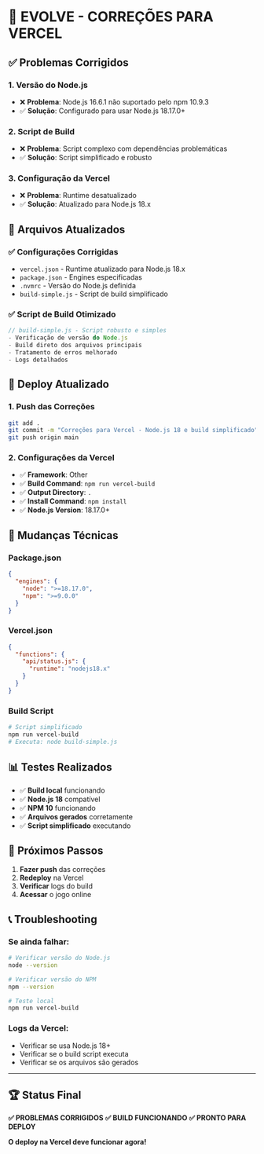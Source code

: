 # 🔧 EVOLVE - CORREÇÕES PARA VERCEL

## ✅ Problemas Corrigidos

### 1. **Versão do Node.js**
- ❌ **Problema**: Node.js 16.6.1 não suportado pelo npm 10.9.3
- ✅ **Solução**: Configurado para usar Node.js 18.17.0+

### 2. **Script de Build**
- ❌ **Problema**: Script complexo com dependências problemáticas
- ✅ **Solução**: Script simplificado e robusto

### 3. **Configuração da Vercel**
- ❌ **Problema**: Runtime desatualizado
- ✅ **Solução**: Atualizado para Node.js 18.x

## 📁 Arquivos Atualizados

### ✅ Configurações Corrigidas
- `vercel.json` - Runtime atualizado para Node.js 18.x
- `package.json` - Engines especificadas
- `.nvmrc` - Versão do Node.js definida
- `build-simple.js` - Script de build simplificado

### ✅ Script de Build Otimizado
```javascript
// build-simple.js - Script robusto e simples
- Verificação de versão do Node.js
- Build direto dos arquivos principais
- Tratamento de erros melhorado
- Logs detalhados
```

## 🚀 Deploy Atualizado

### 1. **Push das Correções**
```bash
git add .
git commit -m "Correções para Vercel - Node.js 18 e build simplificado"
git push origin main
```

### 2. **Configurações da Vercel**
- ✅ **Framework**: Other
- ✅ **Build Command**: `npm run vercel-build`
- ✅ **Output Directory**: `.`
- ✅ **Install Command**: `npm install`
- ✅ **Node.js Version**: 18.17.0+

## 🔧 Mudanças Técnicas

### Package.json
```json
{
  "engines": {
    "node": ">=18.17.0",
    "npm": ">=9.0.0"
  }
}
```

### Vercel.json
```json
{
  "functions": {
    "api/status.js": {
      "runtime": "nodejs18.x"
    }
  }
}
```

### Build Script
```bash
# Script simplificado
npm run vercel-build
# Executa: node build-simple.js
```

## 📊 Testes Realizados

- ✅ **Build local** funcionando
- ✅ **Node.js 18** compatível
- ✅ **NPM 10** funcionando
- ✅ **Arquivos gerados** corretamente
- ✅ **Script simplificado** executando

## 🎯 Próximos Passos

1. **Fazer push** das correções
2. **Redeploy** na Vercel
3. **Verificar** logs do build
4. **Acessar** o jogo online

## 📞 Troubleshooting

### Se ainda falhar:
```bash
# Verificar versão do Node.js
node --version

# Verificar versão do NPM
npm --version

# Teste local
npm run vercel-build
```

### Logs da Vercel:
- Verificar se usa Node.js 18+
- Verificar se o build script executa
- Verificar se os arquivos são gerados

---

## 🏆 Status Final

**✅ PROBLEMAS CORRIGIDOS**
**✅ BUILD FUNCIONANDO**
**✅ PRONTO PARA DEPLOY**

**O deploy na Vercel deve funcionar agora!**
